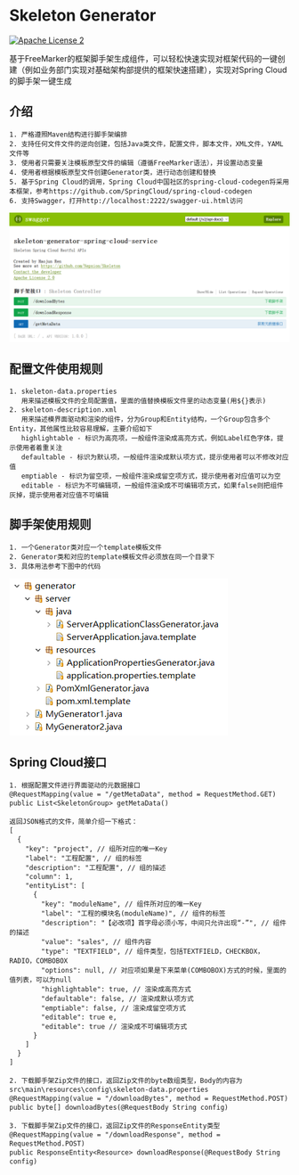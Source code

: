# Skeleton Generator
[![Apache License 2](https://img.shields.io/badge/license-ASF2-blue.svg)](https://www.apache.org/licenses/LICENSE-2.0.txt)

基于FreeMarker的框架脚手架生成组件，可以轻松快速实现对框架代码的一键创建（例如业务部门实现对基础架构部提供的框架快速搭建），实现对Spring Cloud的脚手架一键生成

## 介绍
    1. 严格遵照Maven结构进行脚手架编排
    2. 支持任何文件文件的逆向创建，包括Java类文件，配置文件，脚本文件，XML文件，YAML文件等
    3. 使用者只需要关注模板原型文件的编辑（遵循FreeMarker语法），并设置动态变量
    4. 使用者根据模板原型文件创建Generator类，进行动态创建和替换
    5. 基于Spring Cloud的调用，Spring Cloud中国社区的spring-cloud-codegen将采用本框架，参考https://github.com/SpringCloud/spring-cloud-codegen	
    6. 支持Swagger，打开http://localhost:2222/swagger-ui.html访问

![Alt text](https://github.com/Nepxion/Skeleton/blob/master/Swagger.jpg)

## 配置文件使用规则
    1. skeleton-data.properties
       用来描述模板文件的全局配置值，里面的值替换模板文件里的动态变量(用${}表示)
    2. skeleton-description.xml
       用来描述模界面驱动和渲染的组件，分为Group和Entity结构，一个Group包含多个Entity，其他属性比较容易理解，主要介绍如下
       highlightable - 标识为高亮项，一般组件渲染成高亮方式，例如Label红色字体，提示使用者着重关注
       defaultable - 标识为默认项，一般组件渲染成默认项方式，提示使用者可以不修改对应值
       emptiable - 标识为留空项，一般组件渲染成留空项方式，提示使用者对应值可以为空
       editable - 标识为不可编辑项，一般组件渲染成不可编辑项方式，如果false则把组件灰掉，提示使用者对应值不可编辑

## 脚手架使用规则
    1. 一个Generator类对应一个template模板文件
    2. Generator类和对应的template模板文件必须放在同一个目录下
    3. 具体用法参考下图中的代码

![Alt text](https://github.com/Nepxion/Skeleton/blob/master/Example.jpg)

## Spring Cloud接口
    1. 根据配置文件进行界面驱动的元数据接口
    @RequestMapping(value = "/getMetaData", method = RequestMethod.GET)
    public List<SkeletonGroup> getMetaData()

    返回JSON格式的文件，简单介绍一下格式：
    [
      {
        "key": "project", // 组所对应的唯一Key
        "label": "工程配置", // 组的标签
        "description": "工程配置", // 组的描述
        "column": 1,
        "entityList": [
          {
            "key": "moduleName", // 组件所对应的唯一Key
            "label": "工程的模块名(moduleName)", // 组件的标签
            "description": "【必改项】首字母必须小写，中间只允许出现“-”", // 组件的描述
            "value": "sales", // 组件内容
            "type": "TEXTFIELD", // 组件类型，包括TEXTFIELD，CHECKBOX，RADIO，COMBOBOX
            "options": null, // 对应项如果是下来菜单(COMBOBOX)方式的时候，里面的值列表，可以为null
            "highlightable": true, // 渲染成高亮方式
            "defaultable": false, // 渲染成默认项方式
            "emptiable": false, // 渲染成留空项方式
            "editable": true e, 
            "editable": true // 渲染成不可编辑项方式
          }
        ]
      }
    ]   

    2. 下载脚手架Zip文件的接口，返回Zip文件的byte数组类型，Body的内容为src\main\resources\config\skeleton-data.properties 
    @RequestMapping(value = "/downloadBytes", method = RequestMethod.POST)
    public byte[] downloadBytes(@RequestBody String config)

    3. 下载脚手架Zip文件的接口，返回Zip文件的ResponseEntity类型
    @RequestMapping(value = "/downloadResponse", method = RequestMethod.POST)
    public ResponseEntity<Resource> downloadResponse(@RequestBody String config)